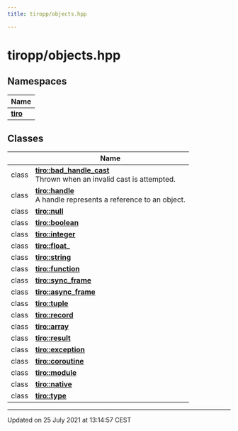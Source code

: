 ```yaml
---
title: tiropp/objects.hpp

---
```


# tiropp/objects.hpp



## Namespaces

| Name           |
| -------------- |
| **[tiro](/docs/api/namespaces/namespacetiro)**  |

## Classes

|                | Name           |
| -------------- | -------------- |
| class | **[tiro::bad_handle_cast](/docs/api/classes/classtiro_1_1bad__handle__cast)** <br>Thrown when an invalid cast is attempted.  |
| class | **[tiro::handle](/docs/api/classes/classtiro_1_1handle)** <br>A handle represents a reference to an object.  |
| class | **[tiro::null](/docs/api/classes/classtiro_1_1null)**  |
| class | **[tiro::boolean](/docs/api/classes/classtiro_1_1boolean)**  |
| class | **[tiro::integer](/docs/api/classes/classtiro_1_1integer)**  |
| class | **[tiro::float_](/docs/api/classes/classtiro_1_1float__)**  |
| class | **[tiro::string](/docs/api/classes/classtiro_1_1string)**  |
| class | **[tiro::function](/docs/api/classes/classtiro_1_1function)**  |
| class | **[tiro::sync_frame](/docs/api/classes/classtiro_1_1sync__frame)**  |
| class | **[tiro::async_frame](/docs/api/classes/classtiro_1_1async__frame)**  |
| class | **[tiro::tuple](/docs/api/classes/classtiro_1_1tuple)**  |
| class | **[tiro::record](/docs/api/classes/classtiro_1_1record)**  |
| class | **[tiro::array](/docs/api/classes/classtiro_1_1array)**  |
| class | **[tiro::result](/docs/api/classes/classtiro_1_1result)**  |
| class | **[tiro::exception](/docs/api/classes/classtiro_1_1exception)**  |
| class | **[tiro::coroutine](/docs/api/classes/classtiro_1_1coroutine)**  |
| class | **[tiro::module](/docs/api/classes/classtiro_1_1module)**  |
| class | **[tiro::native](/docs/api/classes/classtiro_1_1native)**  |
| class | **[tiro::type](/docs/api/classes/classtiro_1_1type)**  |






-------------------------------

Updated on 25 July 2021 at 13:14:57 CEST
